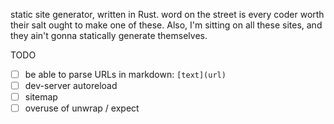 static site generator, written in Rust. word on the street is every coder worth their salt ought to make one of these. Also, I'm sitting on all these sites, and they ain't gonna statically generate themselves.


TODO
- [ ] be able to parse URLs in markdown: `[text](url)`
- [ ] dev-server autoreload
- [ ] sitemap
- [ ] overuse of unwrap / expect
